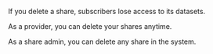 If you delete a share, subscribers lose access to its datasets.

As a provider, you can delete your shares anytime.

As a share admin, you can delete any share in the system.

